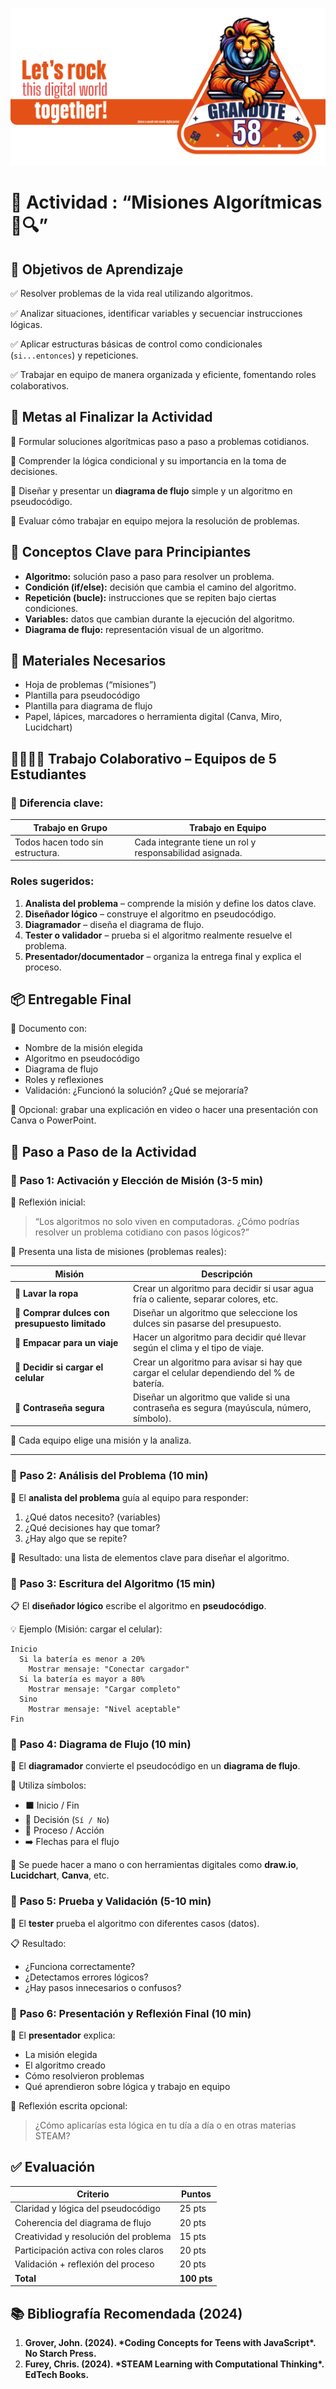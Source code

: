 ![logo](https://github.com/Grandote58/Laravel_Magic/blob/main/Img/LogoGR58_1.png)

# 🚀 **Actividad : “Misiones Algorítmicas 🚀🔍”**

## 🎯 **Objetivos de Aprendizaje**

✅ Resolver problemas de la vida real utilizando algoritmos.

✅ Analizar situaciones, identificar variables y secuenciar instrucciones lógicas.

✅ Aplicar estructuras básicas de control como condicionales (`si...entonces`) y repeticiones.

✅ Trabajar en equipo de manera organizada y eficiente, fomentando roles colaborativos.

## 🥅 **Metas al Finalizar la Actividad**

🏁 Formular soluciones algorítmicas paso a paso a problemas cotidianos.

🏁 Comprender la lógica condicional y su importancia en la toma de decisiones.

🏁 Diseñar y presentar un **diagrama de flujo** simple y un algoritmo en pseudocódigo.

🏁 Evaluar cómo trabajar en equipo mejora la resolución de problemas.



## 🧠 **Conceptos Clave para Principiantes**

- **Algoritmo:** solución paso a paso para resolver un problema.
- **Condición (if/else):** decisión que cambia el camino del algoritmo.
- **Repetición (bucle):** instrucciones que se repiten bajo ciertas condiciones.
- **Variables:** datos que cambian durante la ejecución del algoritmo.
- **Diagrama de flujo:** representación visual de un algoritmo.

## 🧰 **Materiales Necesarios**

- Hoja de problemas (“misiones”)
- Plantilla para pseudocódigo
- Plantilla para diagrama de flujo
- Papel, lápices, marcadores o herramienta digital (Canva, Miro, Lucidchart)

## 👨‍👩‍👧‍👦 **Trabajo Colaborativo – Equipos de 5 Estudiantes**

### 🧩 Diferencia clave:

| Trabajo en Grupo                 | Trabajo en Equipo                                        |
| -------------------------------- | -------------------------------------------------------- |
| Todos hacen todo sin estructura. | Cada integrante tiene un rol y responsabilidad asignada. |

### Roles sugeridos:

1. **Analista del problema** – comprende la misión y define los datos clave.
2. **Diseñador lógico** – construye el algoritmo en pseudocódigo.
3. **Diagramador** – diseña el diagrama de flujo.
4. **Tester o validador** – prueba si el algoritmo realmente resuelve el problema.
5. **Presentador/documentador** – organiza la entrega final y explica el proceso.

## 📦 **Entregable Final**

🧾 Documento con:

- Nombre de la misión elegida
- Algoritmo en pseudocódigo
- Diagrama de flujo
- Roles y reflexiones
- Validación: ¿Funcionó la solución? ¿Qué se mejoraría?

🎯 Opcional: grabar una explicación en video o hacer una presentación con Canva o PowerPoint.

## 🧭 **Paso a Paso de la Actividad**

### 🔹 **Paso 1: Activación y Elección de Misión (3-5 min)**

💬 Reflexión inicial:

> “Los algoritmos no solo viven en computadoras. ¿Cómo podrías resolver un problema cotidiano con pasos lógicos?”

📂 Presenta una lista de misiones (problemas reales):

| Misión                                        | Descripción                                                  |
| --------------------------------------------- | ------------------------------------------------------------ |
| 🧼 **Lavar la ropa**                           | Crear un algoritmo para decidir si usar agua fría o caliente, separar colores, etc. |
| 🍬 **Comprar dulces con presupuesto limitado** | Diseñar un algoritmo que seleccione los dulces sin pasarse del presupuesto. |
| 🧳 **Empacar para un viaje**                   | Hacer un algoritmo para decidir qué llevar según el clima y el tipo de viaje. |
| 📱 **Decidir si cargar el celular**            | Crear un algoritmo para avisar si hay que cargar el celular dependiendo del % de batería. |
| 🔐 **Contraseña segura**                       | Diseñar un algoritmo que valide si una contraseña es segura (mayúscula, número, símbolo). |

🧠 Cada equipo elige una misión y la analiza.

------

### 🔹 **Paso 2: Análisis del Problema (10 min)**

📌 El **analista del problema** guía al equipo para responder:

1. ¿Qué datos necesito? (variables)
2. ¿Qué decisiones hay que tomar?
3. ¿Hay algo que se repite?

📝 Resultado: una lista de elementos clave para diseñar el algoritmo.

### 🔹 **Paso 3: Escritura del Algoritmo (15 min)**

📋 El **diseñador lógico** escribe el algoritmo en **pseudocódigo**.

💡 Ejemplo (Misión: cargar el celular):

```
Inicio
  Si la batería es menor a 20%
    Mostrar mensaje: "Conectar cargador"
  Si la batería es mayor a 80%
    Mostrar mensaje: "Cargar completo"
  Sino
    Mostrar mensaje: "Nivel aceptable"
Fin
```

### 🔹 **Paso 4: Diagrama de Flujo (10 min)**

🔁 El **diagramador** convierte el pseudocódigo en un **diagrama de flujo**.

📌 Utiliza símbolos:

- ⬛ Inicio / Fin
- 🔺 Decisión (`Sí / No`)
- 🔷 Proceso / Acción
- ➡️ Flechas para el flujo

🔧 Se puede hacer a mano o con herramientas digitales como **draw.io**, **Lucidchart**, **Canva**, etc.

### 🔹 **Paso 5: Prueba y Validación (5-10 min)**

🧪 El **tester** prueba el algoritmo con diferentes casos (datos).

📋 Resultado:

- ¿Funciona correctamente?
- ¿Detectamos errores lógicos?
- ¿Hay pasos innecesarios o confusos?

### 🔹 **Paso 6: Presentación y Reflexión Final (10 min)**

📢 El **presentador** explica:

- La misión elegida
- El algoritmo creado
- Cómo resolvieron problemas
- Qué aprendieron sobre lógica y trabajo en equipo

💬 Reflexión escrita opcional:

> ¿Cómo aplicarías esta lógica en tu día a día o en otras materias STEAM?

## ✅ **Evaluación**

| Criterio                              | Puntos      |
| ------------------------------------- | ----------- |
| Claridad y lógica del pseudocódigo    | 25 pts      |
| Coherencia del diagrama de flujo      | 20 pts      |
| Creatividad y resolución del problema | 15 pts      |
| Participación activa con roles claros | 20 pts      |
| Validación + reflexión del proceso    | 20 pts      |
| **Total**                             | **100 pts** |

## 📚 **Bibliografía Recomendada (2024)**

1. **Grover, John. (2024). \*Coding Concepts for Teens with JavaScript\*. No Starch Press.**
2. **Furey, Chris. (2024). \*STEAM Learning with Computational Thinking\*. EdTech Books.**